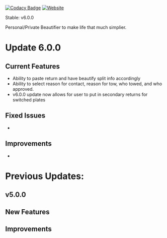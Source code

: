 [![Codacy Badge](https://app.codacy.com/project/badge/Grade/b775839b70364ba89233e4848f653ba7)](https://www.codacy.com?utm_source=github.com&amp;utm_medium=referral&amp;utm_content=Tanner1638/Mystic-Web-Interface&amp;utm_campaign=Badge_Grade)
[![Website](https://img.shields.io/badge/website-visit-brightgreen)](https://strangeislandstudios.com)

Stable: v6.0.0

Personal/Private Beautifier to make life that much simplier.

# Update 6.0.0

## Current Features
- Ability to paste return and have beautify split info accordingly
- Ability to select reason for contact, reason for tow, who towed, and who approved.
- v6.0.0 update now allows for user to put in secondary returns for switched plates


## Fixed Issues
- 

## Improvements
- 





# Previous Updates:

## v5.0.0
**New Features**
- 

**Improvements**
- 
